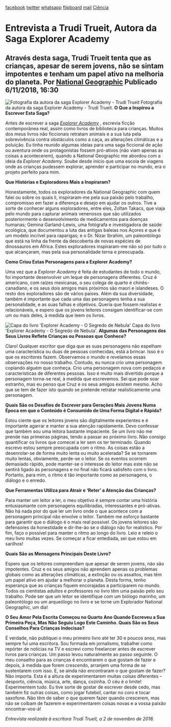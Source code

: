 [facebook](https://www.facebook.com/sharer/sharer.php?u=https%3A%2F%2Fwww.natgeo.pt%2Fciencia%2F2018%2F11%2Fentrevista-a-trudi-trueit-autora-da-saga-explorer-academy) [twitter](https://twitter.com/share?url=https%3A%2F%2Fwww.natgeo.pt%2Fciencia%2F2018%2F11%2Fentrevista-a-trudi-trueit-autora-da-saga-explorer-academy&via=natgeo&text=Entrevista%20a%20Trudi%20Trueit%2C%20Autora%20da%20Saga%20Explorer%20Academy) [whatsapp](https://web.whatsapp.com/send?text=https%3A%2F%2Fwww.natgeo.pt%2Fciencia%2F2018%2F11%2Fentrevista-a-trudi-trueit-autora-da-saga-explorer-academy) [flipboard](https://share.flipboard.com/bookmarklet/popout?v=2&title=Entrevista%20a%20Trudi%20Trueit%2C%20Autora%20da%20Saga%20Explorer%20Academy&url=https%3A%2F%2Fwww.natgeo.pt%2Fciencia%2F2018%2F11%2Fentrevista-a-trudi-trueit-autora-da-saga-explorer-academy) [mail](mailto:?subject=NatGeo&body=https%3A%2F%2Fwww.natgeo.pt%2Fciencia%2F2018%2F11%2Fentrevista-a-trudi-trueit-autora-da-saga-explorer-academy%20-%20Entrevista%20a%20Trudi%20Trueit%2C%20Autora%20da%20Saga%20Explorer%20Academy) [Ciência](https://www.natgeo.pt/ciencia) 
# Entrevista a Trudi Trueit, Autora da Saga Explorer Academy 
## Através desta saga, Trudi Trueit tenta que as crianças, apesar de serem jovens, não se sintam impotentes e tenham um papel ativo na melhoria do planeta. Por [National Geographic](https://www.natgeo.pt/autor/national-geographic) Publicado 6/11/2018, 16:30 
![Fotografia da autora da saga Explorer Academy - Trudi Trueit](img/files_styles_image_00_public_trudi_01_0_0.jpg, "Fotografia da autora da saga Explorer Academy - Trudi Trueit")
Fotografia da autora da saga Explorer Academy - Trudi Trueit. **O Que a Inspirou a Escrever Esta Saga?** 

Antes de escrever a saga [_Explorer Academy_](https://www.natgeo.pt/ciencia/2018/09/explorer-academy-o-segredo-de-nebula) , escrevia ficção contemporânea real, assim como livros de biblioteca para crianças. Muitos dos meus livros não ficcionais retratam animais e a sua luta pela sobrevivência contra obstáculos como a caça, as alterações climáticas e a poluição. Eu tinha reunido algumas ideias para uma saga ficcional de ação ou aventura onde os protagonistas fossem pró-ativos (não viam apenas as coisas a acontecerem), quando a National Geographic me abordou com a ideia da _Explorer Academy._ Soube desde início que uma escola de viagens onde as crianças pudessem explorar, aprender e participar no mundo, era o projeto perfeito para mim. 

**Que Histórias e Exploradores Mais a Inspiraram?** 

Honestamente, todos os exploradores da National Geographic com quem falei ou sobre os quais li, inspiraram-me pela sua paixão pelo trabalho, compromisso em fazer a diferença e desejo em ajudar os outros. Tive a sorte de conhecer alguns exploradores, entre eles, Zoltan Takacs, que viaja pelo mundo para capturar animais venenosos que são utilizados posteriormente o desenvolvimento de medicamentos para doenças humanas; Gemina Garland-Lewis, uma fotógrafa e investigadora de saúde ecológica, que documentou a luta das antigas baleias nos Açores e que é um modelo incrível para raparigas; e o Dr. Nizar Ibrahim, um paleontólogo que está na linha da frente da descoberta de novas espécies de dinossauros em África. Estes exploradores inspiraram-me não só por tudo o que alcançaram, mas pela sua personalidade terna e preocupada. 

**Como Criou Estas Personagens para a Explorer Academy?** 

Uma vez que a _Explorer Academy_ é feita de estudantes de todo o mundo, foi importante desenvolver um leque de personagens diferentes. Cruz é americano, com raízes mexicanas, o seu colega de quarto é chinês-canadiano, e os seus dois amigos mais próximos são maori e islandeses. O resto dos exploradores são de vários países. Além da sua diversidade, também é importante que cada uma das personagens tenha a sua personalidade, e as suas falhas e objetivos. Queria que fossem realistas e relacionáveis, e espero que os jovens leitores consigam identificar-se com um ou mais deles, à medida que leem os livros. 

![Capa do livro 'Explorer Academy - O Segredo de Nebula'](img/files_styles_image_00_public_capa_0livro.jpg, "Capa do livro 'Explorer Academy - O Segredo de Nebula'")
Capa do livro 'Explorer Academy - O Segredo de Nebula'. **Algumas das Personagens dos Seus Livros Reflete Crianças ou Pessoas que Conhece?** 

Claro! Qualquer escritor que diga que as suas personagens não espelham uma característica ou duas de pessoas conhecidas, está a brincar. Isso é o que os escritores fazem. Observamos o mundo e revelamos essas observações no nosso trabalho. Contudo, eu nunca crio uma personagem copiando alguém que conheça. Crio uma personagem nova com pedaços e características de diferentes pessoas. Isso é muito mais divertido porque a personagem torna-se real, à medida que escrevemos. Sei que pode soar estranho, mas eu penso que Cruz e os seus amigos existem mesmo. Acho que se tem de fazer isto quando se pretende retratar realisticamente uma personagem. 

**Quais São os Desafios de Escrever para Gerações Mais Jovens Numa Época em que o Conteúdo é Consumido de Uma Forma Digital e Rápida?** 

Estou ciente que os leitores jovens são digitalmente experientes e é importante agarrar e manter a sua atenção rapidamente. Devo confessar que também sou uma leitora bastante impaciente. Se um livro não me prende nas primeiras páginas, tendo a passar ao próximo livro. Não consigo quantificar os livros que comecei a ler sem os ter terminado. Quando escrevo estou sempre preocupada com o ritmo. As coisas estão a desenrolar-se de forma muito lenta ou muito acelerada? Se se tornarem muito lentas, obviamente, perde-se o leitor. Se os eventos ocorrem demasiado rápido, pode manter-se o interesse do leitor mas este não se sentirá ligado às personagens e no final não ficará satisfeito com o livro. Portanto, para mim, o ritmo é tão importante como as personagens, o diálogo e o enredo. 

**Que Ferramentas Utiliza para Atrair e ‘Reter’ a Atenção das Crianças?** 

Para manter um leitor a ler, o meu objetivo é sempre contar uma história entusiasmante com personagens equilibradas, interessantes e pró-ativas. Não há nada pior do que ler um livro onde o que acontece com a personagem principal não envolve o leitor. Também me esforço bastante para garantir que o diálogo é o mais real possível. Os jovens leitores são defensores da honestidade e dir-lhe-ão se o diálogo não for realístico. Por fim, faço o possível para manter o ritmo ao longo do livro. Leio e releio o meu livro muitas vezes. Se começar a ficar entediada, sei que estou em sarilhos! 

**Quais São as Mensagens Principais Deste Livro?** 

Espero que os leitores compreendam que apesar de serem jovens, não são impotentes. Cruz e os seus amigos não aprendem apenas os problemas globais como as alterações climáticas, a extinção ou os assaltos, mas têm um papel ativo em ajudar a melhorar o planeta. Desta forma, tenho esperança que as crianças fiquem encorajadas a participarem no mundo. Todos os cientistas adultos e professores no livro têm uma paixão pelo seu trabalho. Pode ser que um leitor se identifique com um biólogo marinho, um paleontólogo ou um arqueólogo no livro e se torne um Explorador National Geographic, um dia! 

**O Seu Amor Pela Escrita Começou no Quarto Ano Quando Escreveu a Sua Primeira Peça, Mas Não Seguiu Logo Este Caminho. Quais São os Seus Conselhos Para Crianças Indecisas?** 

É verdade, não publiquei o meu primeiro livro até ter 30 e poucos anos, mas sempre fui uma escritora. Sou formada em jornalismo, trabalhei como repórter de notícias na TV e escrevi como freelancer antes de escrever livros para crianças. Um passo levou naturalmente ao passo seguinte. O meu conselho para as crianças é encontrarem o que gostam de fazer e depois, à medida que forem crescendo, arranjem uma forma de se sustentarem com isso. E, se ainda não encontraram o que gostam de fazer? Não importa. Esta é a altura de experimentarem muitas coisas diferentes – desporto, ciência, música, arte, dança, cozinha. O céu é o limite! Experimentem tudo. Eu tive sorte de gostar de escrever desde cedo, mas também fiz outras coisas, como jogar futebol, cantar no coro e tocar saxofone. Não têm de saber o que querem fazer quando crescerem, mas não se coíbam de fazerem e experimentarem coisas novas e a vossa paixão encontrar-vos-á! 

_Entrevista realizada à escritora Trudi Trueit, a 2 de novembro de 2018._ 

